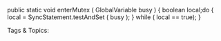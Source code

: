 public static void enterMutex ( GlobalVariable busy ) {
boolean local;do {
local = SyncStatement.testAndSet ( busy );
} while ( local == true);
}

   Tags & Topics:
   